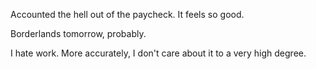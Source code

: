 Accounted the hell out of the paycheck. It feels so good.

Borderlands tomorrow, probably.

I hate work. More accurately, I don't care about it to a very high degree.
